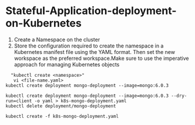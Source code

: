 # Stateful-Application-deployment-on-Kubernetes
1. Create a Namespace on the cluster
2. Store the configuration required to create the namespace in a Kubernetes manifest file using the YAML format. Then set the new workspace as the preferred workspace.Make sure to use the imperative approach for managing Kubernetes objects


 ```
   "kubectl create <namespace>"
    vi <file-name.yaml>
kubectl create deployment mongo-deployment --image=mongo:6.0.3

kubectl create deployment mongo-deployment --image=mongo:6.0.3 --dry-run=client -o yaml > k8s-mongo-deployment.yaml
kubectl delete deployment/mongo-deployment

kubectl create -f k8s-mongo-deployment.yaml


   ```
